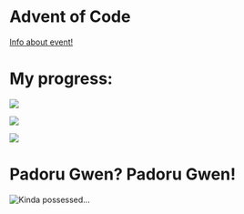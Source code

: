# Advent of Code
[Info about event!](https://adventofcode.com/2021/about)

# My progress:
![](https://img.shields.io/badge/day%20📅-1-blue)

![](https://img.shields.io/badge/stars%20⭐-2-yellow)

![](https://img.shields.io/badge/days%20completed-1-red)

# Padoru Gwen? Padoru Gwen!
![Kinda possessed...](https://preview.redd.it/rc35757402281.png?width=1080&crop=smart&auto=webp&s=bf1a56b7be1e42c172b2a935f94aa0b7ffecb32b)

